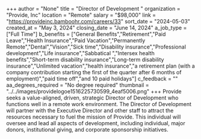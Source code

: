 +++
author = "None"
title = "Director of Development "
organization = "Provide, Inc"
location = "Remote"
salary = "$98,000"
link = "https://provideinc.bamboohr.com/careers/33"
sort_date = "2024-05-03"
created_at = "May 3, 2024"
closing_date = "June 14, 2024"
a_job_type = ["Full Time"]
b_benefits = ["General Benefits","Retirement","Paid Leave","Health Insurance","Paid Vacation","Permanently Remote","Dental","Vision","Sick time","Disability insurance","Professional development","Life insurance","Sabbatical ","Intersex health benefits","Short-term disability insurance","Long-term disability insurance","Unlimited vacation","health insurance","a retirement plan (with a company contribution starting the first of the quarter after 6 months of employment)","paid time off","and 10 paid holidays"]
c_feedback = ""
aa_degrees_required = "No degree required"
thumbnail = "../../images/providelogoe1516225730599_4eaf5006.png"
+++
Provide seeks a value-aligned, driven, strategic Director of Development who functions well in a remote work environment. The Director of Development will partner with the Executive Director and other staff to attract the resources necessary to fuel the mission of Provide. This individual will oversee and lead all aspects of development, including individual, major donors, institutional giving, and corporate sponsorship initiatives.  